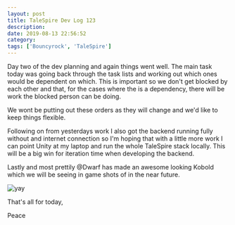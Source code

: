```yaml
---
layout: post
title: TaleSpire Dev Log 123
description:
date: 2019-08-13 22:56:52
category:
tags: ['Bouncyrock', 'TaleSpire']
---
```


Day two of the dev planning and again things went well. The main task today was going back through the task lists and working out which ones would be dependent on which. This is important so we don't get blocked by each other and that, for the cases where the is a dependency, there will be work the blocked person can be doing.

We wont be putting out these orders as they will change and we'd like to keep things flexible.

Following on from yesterdays work I also got the backend running fully without and internet connection so I'm hoping that with a little more work I can point Unity at my laptop and run the whole TaleSpire stack locally. This will be a big win for iteration time when developing the backend.

Lastly and most prettily @Dwarf has made an awesome looking Kobold which we will be seeing in game shots of in the near future.

![yay](/assets/images/kobold.gif)

That's all for today,

Peace

